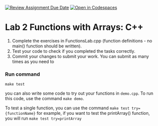 [![Review Assignment Due Date](https://classroom.github.com/assets/deadline-readme-button-22041afd0340ce965d47ae6ef1cefeee28c7c493a6346c4f15d667ab976d596c.svg)](https://classroom.github.com/a/WpZ9r7P2)
[![Open in Codespaces](https://classroom.github.com/assets/launch-codespace-2972f46106e565e64193e422d61a12cf1da4916b45550586e14ef0a7c637dd04.svg)](https://classroom.github.com/open-in-codespaces?assignment_repo_id=15763940)
# Lab 2 Functions with Arrays: C++
1. Complete the exercises in FunctionsLab.cpp (function definitions - no main() function should be written).
2. Test your code to check if you completed the tasks correctly.
3. Commit your changes to submit your work. You can submit as many times as you need to

### Run command
`make test`

you can also write some code to try out your functions in `demo.cpp`. To run this code, use the command `make demo`.

To test a single function, you can use the command `make test try={functionName}` for example, if you want to test the printArray() function, you will run `make test try=printArray`
